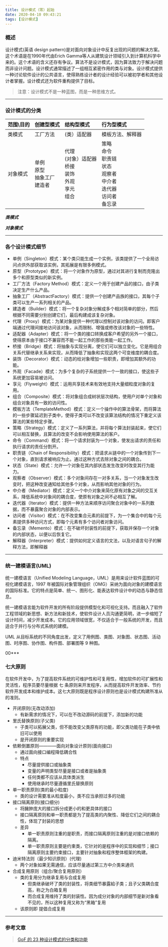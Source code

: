 ```yaml
---
title: 设计模式（零）起始
date: 2020-04-10 09:43:21
tags: [设计模式]
---
```



### 概述
设计模式(英语 design pattern)是对面向对象设计中反复出现的问题的解决方案。这个术语是在1990年代由Erich Gamma等人从建筑设计领域引入到计算机科学中来的。这个术语的含义还存有争议。算法不是设计模式，因为算法致力于解决问题而非设计问题。设计模式通常描述了一组相互紧密作用的类与对象。设计模式提供一种讨论软件设计的公共语言，使得熟练设计者的设计经验可以被初学者和其他设计者掌握。设计模式还为软件重构提供了目标。

> 注意：设计模式不是一种蓝图，而是一种思维方式。

***

### 设计模式的分类


|范围\目的|创建型模式|结构型模式|行为型模式|
|:--|:--|:--|:--|
|类模式|工厂方法|(类）适配器|模板方法、解释器|
|对象模式 |单例<br/>原型<br/>抽象工厂<br/>建造者|代理<br/>(对象）适配器<br/>桥接<br/>装饰<br/>外观<br/>享元<br/>组合|策略<br/>命令<br/>职责链<br/>状态<br/>观察者<br/>中介者<br/>迭代器<br/>访问者<br/>备忘录|0

***类模式***


***对象模式***


***

### 各个设计模式细节
+	单例（Singleton）模式：某个类只能生成一个实例，该类提供了一个全局访问点供外部获取该实例，其拓展是有限多例模式。
+	原型（Prototype）模式：将一个对象作为原型，通过对其进行复制而克隆出多个和原型类似的新实例。
+	工厂方法（Factory Method）模式：定义一个用于创建产品的接口，由子类决定生产什么产品。
+	抽象工厂（AbstractFactory）模式：提供一个创建产品族的接口，其每个子类可以生产一系列相关的产品。
+	建造者（Builder）模式：将一个复杂对象分解成多个相对简单的部分，然后根据不同需要分别创建它们，最后构建成该复杂对象。
+	代理（Proxy）模式：为某对象提供一种代理以控制对该对象的访问。即客户端通过代理间接地访问该对象，从而限制、增强或修改该对象的一些特性。
+	适配器（Adapter）模式：将一个类的接口转换成客户希望的另外一个接口，使得原本由于接口不兼容而不能一起工作的那些类能一起工作。
+	桥接（Bridge）模式：将抽象与实现分离，使它们可以独立变化。它是用组合关系代替继承关系来实现，从而降低了抽象和实现这两个可变维度的耦合度。
+	装饰（Decorator）模式：动态的给对象增加一些职责，即增加其额外的功能。
+	外观（Facade）模式：为多个复杂的子系统提供一个一致的接口，使这些子系统更加容易被访问。
+	享元（Flyweight）模式：运用共享技术来有效地支持大量细粒度对象的复用。
+	组合（Composite）模式：将对象组合成树状层次结构，使用户对单个对象和组合对象具有一致的访问性。
+	模板方法（TemplateMethod）模式：定义一个操作中的算法骨架，而将算法的一些步骤延迟到子类中，使得子类可以不改变该算法结构的情况下重定义该算法的某些特定步骤。
+	策略（Strategy）模式：定义了一系列算法，并将每个算法封装起来，使它们可以相互替换，且算法的改变不会影响使用算法的客户。
+	命令（Command）模式：将一个请求封装为一个对象，使发出请求的责任和执行请求的责任分割开。
+	职责链（Chain of Responsibility）模式：把请求从链中的一个对象传到下一个对象，直到请求被响应为止。通过这种方式去除对象之间的耦合。
+	状态（State）模式：允许一个对象在其内部状态发生改变时改变其行为能力。
+	观察者（Observer）模式：多个对象间存在一对多关系，当一个对象发生改变时，把这种改变通知给其他多个对象，从而影响其他对象的行为。
+	中介者（Mediator）模式：定义一个中介对象来简化原有对象之间的交互关系，降低系统中对象间的耦合度，使原有对象之间不必相互了解。
+	迭代器（Iterator）模式：提供一种方法来顺序访问聚合对象中的一系列数据，而不暴露聚合对象的内部表示。
+	访问者（Visitor）模式：在不改变集合元素的前提下，为一个集合中的每个元素提供多种访问方式，即每个元素有多个访问者对象访问。
+	备忘录（Memento）模式：在不破坏封装性的前提下，获取并保存一个对象的内部状态，以便以后恢复它。
+	解释器（Interpreter）模式：提供如何定义语言的文法，以及对语言句子的解释方法，即解释器

***

### 统一建模语言(UML)
统一建模语言（Unified Modeling Language，UML）是用来设计软件蓝图的可视化建模语言，1997 年被国际对象管理组织（OMG）采纳为面向对象的建模语言的国际标准。它的特点是简单、统一、图形化、能表达软件设计中的动态与静态信息。

统一建模语言能为软件开发的所有阶段提供模型化和可视化支持。而且融入了软件工程领域的新思想、新方法和新技术，使软件设计人员沟通更简明，进一步缩短了设计时间，减少开发成本。它的应用领域很宽，不仅适合于一般系统的开发，而且适合于并行与分布式系统的建模。

UML 从目标系统的不同角度出发，定义了用例图、类图、对象图、状态图、活动图、时序图、协作图、构件图、部署图等 9 种图。

00***

### 七大原则
在软件开发中，为了提高软件系统的可维护性和可复用性，增加软件的可扩展性和灵活性，程序员要尽量根据 七 条原则来开发程序，从而提高软件开发效率、节约软件开发成本和维护成本。这七大原则既是程序设计原则也是设计模式构建所准从的准则。

+	开闭原则(无改动添加)
	+	有新需求的情况下，可以在不改动源码的前提下，添加新的功能
+	里氏替换原则(子父类)
	+	子类可以拓展父类，但不能改变父类原有的功能，即父类功能在子类中依旧可以使用
	+	是开闭原则的重要实现
+	依赖倒置原则————面向对象设计原则(面向接口)
	+	通过面向接口编程降低耦合性
	+	特点
		+	尽量提供接口或抽象类
		+	变量的声明类型尽量是接口或者是抽象类
		+	任何类都不应该从具体类派生
		+	使用继承时尽量遵循里氏替换原则
+	单一职责原则(类的最小粒度)
	+	类的设计需要准从粒度最小，类不应当承担过多的功能
+	接口隔离原则(接口细分)
	+	将臃肿庞大的接口拆分成更小的和更具体的接口
	+	接口隔离原则和单一职责都是为了提高类的内聚性、降低它们之间的耦合性，体现了封装的思想
	+	差异
		+	单一职责原则注重的是职责，而接口隔离原则注重的是对接口依赖的隔离。
		+	单一职责原则主要是约束类，它针对的是程序中的实现和细节；接口隔离原则主要约束接口，主要针对抽象和程序整体框架的构建。
+	迪米特法则（最少知识原则）(代理)
	+	两个对象如果无需通信，应该尽量通过第三方中介类来通讯
+	合成复用原则（组合/聚合复用原则）
	+	类的复用分为继承复用与合成复用
		+	但类继承破坏了类的封装性，将类细节暴露給子类；且子父类耦合度高，称之为白箱复用
		+	而合成复用维持了类的封装性。因为成分对象的内部细节是新对象看不见的，所以这种复用又称为“黑箱”复用
	+	该原则即 提倡合成复用
	
***

### 参考文章
> [GoF 的 23 种设计模式的分类和功能](http://c.biancheng.net/view/1320.html)
